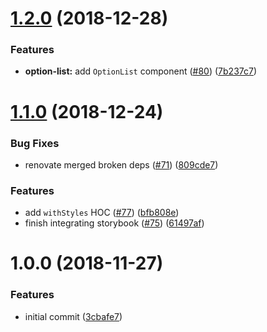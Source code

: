# [1.2.0](https://github.com/shockits/doc-ui/compare/v1.1.0...v1.2.0) (2018-12-28)

### Features

- **option-list:** add `OptionList` component ([#80](https://github.com/shockits/doc-ui/issues/80)) ([7b237c7](https://github.com/shockits/doc-ui/commit/7b237c7))

# [1.1.0](https://github.com/shockits/doc-ui/compare/v1.0.0...v1.1.0) (2018-12-24)

### Bug Fixes

- renovate merged broken deps ([#71](https://github.com/shockits/doc-ui/issues/71)) ([809cde7](https://github.com/shockits/doc-ui/commit/809cde7))

### Features

- add `withStyles` HOC ([#77](https://github.com/shockits/doc-ui/issues/77)) ([bfb808e](https://github.com/shockits/doc-ui/commit/bfb808e))
- finish integrating storybook ([#75](https://github.com/shockits/doc-ui/issues/75)) ([61497af](https://github.com/shockits/doc-ui/commit/61497af))

# 1.0.0 (2018-11-27)

### Features

- initial commit ([3cbafe7](https://github.com/shockits/doc-ui/commit/3cbafe7))
